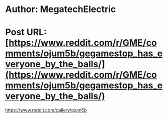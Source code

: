 # Author: MegatechElectric
# Post URL: [https://www.reddit.com/r/GME/comments/ojum5b/gegamestop_has_everyone_by_the_balls/](https://www.reddit.com/r/GME/comments/ojum5b/gegamestop_has_everyone_by_the_balls/)


https://www.reddit.com/gallery/ojum5b